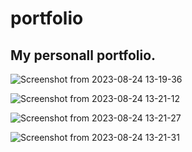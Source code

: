 # portfolio

## My personall portfolio.

![Screenshot from 2023-08-24 13-19-36](https://github.com/chagna-yassine/portfolio/assets/109078003/6700e6c7-2fc3-4e56-827f-6b565acf7d56)

![Screenshot from 2023-08-24 13-21-12](https://github.com/chagna-yassine/portfolio/assets/109078003/5399c717-cef1-43b1-91ce-e554ac6548d0)

![Screenshot from 2023-08-24 13-21-27](https://github.com/chagna-yassine/portfolio/assets/109078003/6eff154e-66b4-4083-b970-af34add7b3a9)

![Screenshot from 2023-08-24 13-21-31](https://github.com/chagna-yassine/portfolio/assets/109078003/552d45db-2fe5-4a0d-86e5-c710099148a7)
